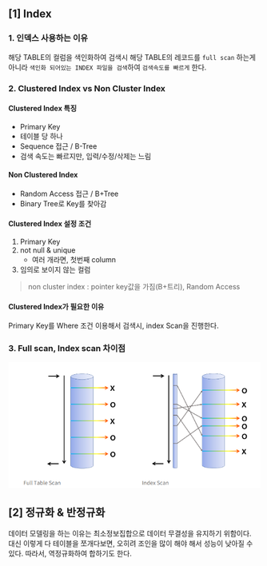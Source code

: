 ## [1] Index
### 1. 인덱스 사용하는 이유
해당 TABLE의 컬럼을 색인화하여 검색시 해당 TABLE의 레코드를 `full scan` 하는게 아니라 `색인화 되어있는 INDEX 파일을 검색`하여 `검색속도를 빠르게` 한다.


### 2. Clustered Index vs Non Cluster Index
#### Clustered Index 특징
- Primary Key
- 테이블 당 하나
- Sequence 접근 / B-Tree
- 검색 속도는 빠르지만, 입력/수정/삭제는 느림

#### Non Clustered Index
- Random Access 접근 / B+Tree
- Binary Tree로 Key를 찾아감

#### Clustered Index 설정 조건
1. Primary Key 
2. not null & unique
    - 여러 개라면, 첫번째 column
3. 임의로 보이지 않는 컬럼
> non cluster index : pointer key값을 가짐(B+트리), Random Access

#### Clustered Index가 필요한 이유
Primary Key를 Where 조건 이용해서 검색시, index Scan을 진행한다. 

### 3. Full scan, Index scan 차이점

<img src="img.png"/>


## [2] 정규화 & 반정규화
데이터 모델링을 하는 이유는 최소정보집합으로 데이터 무결성을 유지하기 위함이다. 
<br/>
대신 이렇게 다 테이블을 쪼개다보면, 오히려 조인을 많이 해야 해서 성능이 낮아질 수 있다. 따라서, 역정규화하여 합하기도 한다. 